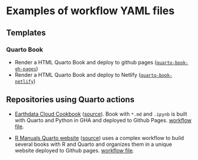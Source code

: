 # Examples of workflow YAML files

## Templates 

### Quarto Book

- Render a HTML Quarto Book and deploy to github pages ([`quarto-book-gh-pages`](./quarto-book-gh-pages.yaml))
- Render a HTML Quarto Book and deploy to Netlify ([`quarto-book-netlify`](./quarto-book-netlify.yaml))

## Repositories using Quarto actions

- [Earthdata Cloud Cookbook](https://nasa-openscapes.github.io/earthdata-cloud-cookbook/) ([source](https://github.com/NASA-Openscapes/earthdata-cloud-cookbook)). Book with `*.md` and `.ipynb` is built with Quarto and Python in GHA and deployed to Github Pages. [workflow file](https://github.com/NASA-Openscapes/earthdata-cloud-cookbook/blob/main/.github/workflows/quarto-render.yml).

- [R Manuals Quarto website](https://rstudio.github.io/r-manuals/) ([source](https://github.com/rstudio/r-manuals)) uses a complex workflow to build several books with R and Quarto and organizes them in a unique website deployed to Github pages. [workflow file](https://github.com/rstudio/r-manuals/blob/main/.github/workflows/build-website.yaml).